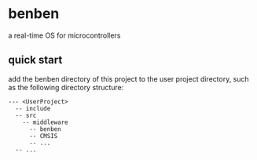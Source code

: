 # benben

a real-time OS for microcontrollers

## quick start

add the benben directory of this project to the user project directory, such as the following directory structure:
```
--- <UserProject>
  -- include
  -- src
    -- middleware
      -- benben
      -- CMSIS
      -- ...
  -- ...
```
